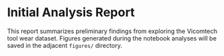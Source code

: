 # Initial Analysis Report

This report summarizes preliminary findings from exploring the Vicomtech tool wear dataset. Figures generated during the notebook analyses will be saved in the adjacent `figures/` directory.
